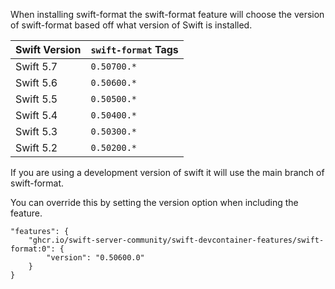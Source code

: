 When installing swift-format the swift-format feature will choose the version of swift-format based off what version of Swift is installed.

| Swift Version | `swift-format` Tags |
|:--------------|:--------------------|
| Swift 5.7     | `0.50700.*`         |
| Swift 5.6     | `0.50600.*`         |
| Swift 5.5     | `0.50500.*`         |
| Swift 5.4     | `0.50400.*`         |
| Swift 5.3     | `0.50300.*`         |
| Swift 5.2     | `0.50200.*`         |

If you are using a development version of swift it will use the main branch of swift-format.

You can override this by setting the version option when including the feature.
```jsonc
"features": {
    "ghcr.io/swift-server-community/swift-devcontainer-features/swift-format:0": {
        "version": "0.50600.0"
    }
}
```